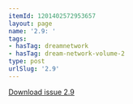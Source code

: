 ```yaml
---
itemId: 1201402572953657
layout: page
name: '2.9: '
tags:
- hasTag: dreamnetwork
- hasTag: dream-network-volume-2
type: post
urlSlug: '2.9'
---
```

<a href="files/pdfs/Volume_2/2.9-Dream-Craft-Volume-2-No-9.pdf" download="">Download issue 2.9</a>